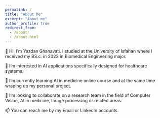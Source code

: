 ```yaml
---
permalink: /
title: "About Me"
excerpt: "About me"
author_profile: true
redirect_from: 
  - /about/
  - /about.html
---
```


👋 Hi, I’m Yazdan Ghanavati.
I studied at the University of Isfahan where I received my BS.c. in 2023 in Biomedical Engineering major. 
&nbsp;

👀 I’m interested in AI applications specifically designed for healthcare systems.
&nbsp;

🌱 I’m currently learning AI in medicine online course and at the same time wraping up my personal project.
&nbsp;

💞️ I’m looking to collaborate on a research team in the field of Computer Vision, AI in medicine, Image processing or related areas.
&nbsp;

📫 You can reach me by my Email or LinkedIn accounts.
